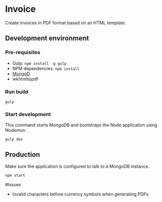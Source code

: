 # Invoice

Create invoices in PDF format based on an HTML template.

## Development environment

### Pre-requisites

* Gulp: `npm install -g gulp`
* NPM dependencies: `npm install`
* [MongoD](https://docs.mongodb.org/manual/reference/program/mongod/)
* wkhtmltopdf

### Run build

`gulp`

### Start development

This command starts MongoDB and bootstraps the Node application using Nodemon. 

`gulp dev`

## Production

Make sure the application is configured to talk to a MongoDB instance.

`npm start`

#Issues

* Invalid characters before currency symbols when generating PDFs 